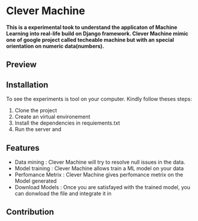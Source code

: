 # Clever Machine
**This is a experimental took to understand the applicaton of Machine Learning into real-life build on Django framework. Clever Machine mimic one of google project called techeable machine but with an special orientation on numeric data(numbers).**

## Preview

## Installation
To see the experiments is tool on your computer. Kindly follow theses steps:
1. Clone the project
2. Create an virtual environement
3. Install the dependencies in requiements.txt
3. Run the server and 

## Features
- Data mining : Clever Machine will try to resolve null issues in the data.
- Model training : Clever Machine allows train a ML model on your data
- Perfomance Metrix : Clever Machine gives perfomance metrix on the Model generated
- Download Models : Once you are satisfayed with the trained model, you can donwload the file and integrate it in 

## Contribution
